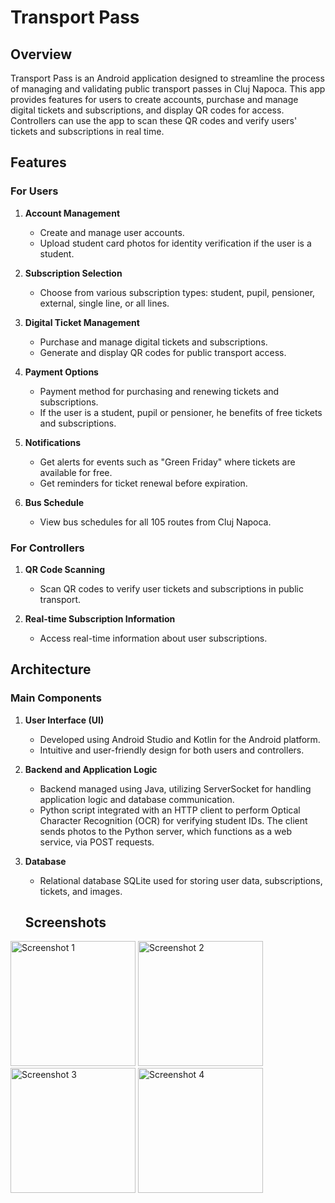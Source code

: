 # Transport Pass 

## Overview

Transport Pass is an Android application designed to streamline the process of managing and validating public transport passes in Cluj Napoca. This app provides features for users to create accounts, purchase and manage digital tickets and subscriptions, and display QR codes for access. Controllers can use the app to scan these QR codes and verify users' tickets and subscriptions in real time.

## Features

### For Users

1. **Account Management**
   - Create and manage user accounts.
   - Upload student card photos for identity verification if the user is a student.

2. **Subscription Selection**
   - Choose from various subscription types: student, pupil, pensioner, external, single line, or all lines.

3. **Digital Ticket Management**
   - Purchase and manage digital tickets and subscriptions.
   - Generate and display QR codes for public transport access.

4. **Payment Options**
   - Payment method for purchasing and renewing tickets and subscriptions.
   - If the user is a student, pupil or pensioner, he benefits of free tickets and subscriptions.

5. **Notifications**
   - Get alerts for events such as "Green Friday" where tickets are available for free.
   - Get reminders for ticket renewal before expiration.

6. **Bus Schedule**
   - View bus schedules for all 105 routes from Cluj Napoca.

### For Controllers

1. **QR Code Scanning**
   - Scan QR codes to verify user tickets and subscriptions in public transport.

2. **Real-time Subscription Information**
   - Access real-time information about user subscriptions.

## Architecture

### Main Components

1. **User Interface (UI)**
   - Developed using Android Studio and Kotlin for the Android platform.
   - Intuitive and user-friendly design for both users and controllers.

2. **Backend and Application Logic**
   - Backend managed using Java, utilizing ServerSocket for handling application logic and database communication.
   - Python script integrated with an HTTP client to perform Optical Character Recognition (OCR) for verifying student IDs. The client sends photos to the Python server, which functions as a web service, via POST requests.

3. **Database**
   - Relational database SQLite used for storing user data, subscriptions, tickets, and images.
  
   ## Screenshots

<p float="left">
  <img src="https://github.com/TudorCalinCS/TransportPass/assets/161611731/4cbc22ba-1d77-4c3d-b569-00967ab8aae8?raw=true" alt="Screenshot 1" width="200" />
  <img src="https://github.com/username/repository-name/blob/main/path/to/screenshot2.png?raw=true" alt="Screenshot 2" width="200" />
  <img src="https://github.com/username/repository-name/blob/main/path/to/screenshot3.png?raw=true" alt="Screenshot 3" width="200" />
  <img src="https://github.com/username/repository-name/blob/main/path/to/screenshot4.png?raw=true" alt="Screenshot 4" width="200" />
</p>

